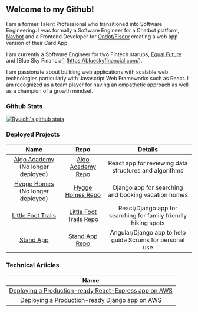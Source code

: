 ## Welcome to my Github!

I am a former Talent Professional who transitioned into Software Engineering.
I was formally a Software Engineer for a Chatbot platform, [Navbot](http://navbot.io) and a Frontend Developer for [Ondot/Fiserv](https://www.ondotsystems.com) creating a web app version of their Card App.

I am currently a Software Engineer for two Fintech starups, [Equal Future](https://equalfuture.com) and [Blue Sky Financial] (https://blueskyfinancial.com/).

I am passionate about building web applications with scalable web technologies particularly with Javascript Web Frameworks such as React.
I am recognized as a team player for having an empathetic approach as well as a champion of a growth mindset.

### Github Stats

[![Ryuichi's github stats](https://github-readme-stats.vercel.app/api?username=rmiyazaki6499&count_private=true&show_icons=true&theme=react)](https://github.com/anuraghazra/github-readme-stats)

### Deployed Projects

|                                Name                            |  Repo  |                          Details                          |
| :------------------------------------------------------------: | :----: | :-------------------------------------------------------: |
| [Algo Academy](https://algoacademy.dev) (No longer deployed)   |  [Algo Academy Repo](https://github.com/akatsuki-co/algoacademy)   |  React app for reviewing data structures and algorithms   |
| [Hygge Homes](https://hyggehomes.dev/) (No longer deployed)    | [Hygge Homes Repo](https://github.com/akatsuki-co/hyggehomes)      |  Django app for searching and booking vacation homes      |
| [Little Foot Trails](https://little-foot-trails.herokuapp.com) | [Little Foot Trails Repo](https://github.com/rmiyazaki6499/little-foot-trails)       | React/Django app for searching for family friendly hiking spots  |
| [Stand App](https://draychee-standapp.web.app)                 | [Stand App Repo](https://github.com/rmiyazaki6499/standapp)       | Angular/Django app to help guide Scrums for personal use         |     

### Technical Articles
  
|                                Name                            |
| :------------------------------------------------------------: |
| [Deploying a Production-ready React-Express app on AWS](https://dev.to/rmiyazaki6499/deploying-a-production-ready-react-express-app-on-aws-62m)                        |
| [Deploying a Production-ready Django app on AWS](https://dev.to/rmiyazaki6499/deploying-a-production-ready-django-app-on-aws-1pk3) |

